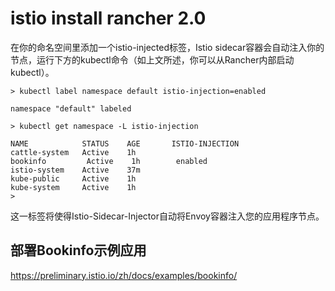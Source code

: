 # istio install rancher 2.0



在你的命名空间里添加一个istio-injected标签，Istio sidecar容器会自动注入你的节点，运行下方的kubectl命令（如上文所述，你可以从Rancher内部启动kubectl）。
```shell
> kubectl label namespace default istio-injection=enabled

namespace "default" labeled

> kubectl get namespace -L istio-injection

NAME            STATUS    AGE       ISTIO-INJECTION
cattle-system   Active    1h
bookinfo         Active    1h        enabled
istio-system    Active    37m
kube-public     Active    1h
kube-system     Active    1h
>

```
这一标签将使得Istio-Sidecar-Injector自动将Envoy容器注入您的应用程序节点。



## 部署Bookinfo示例应用

https://preliminary.istio.io/zh/docs/examples/bookinfo/
